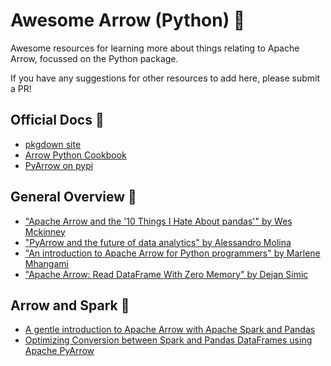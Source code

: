 # Awesome Arrow (Python) :bow_and_arrow:
Awesome resources for learning more about things relating to Apache Arrow, focussed on the Python package. 

If you have any suggestions for other resources to add here, please submit a PR!

## Official Docs :dart:

- [pkgdown site](https://arrow.apache.org/docs/python/index.html)
- [Arrow Python Cookbook](https://arrow.apache.org/cookbook/py/)
- [PyArrow on pypi](https://pypi.org/project/pyarrow/)

## General Overview :bookmark:

- ["Apache Arrow and the '10 Things I Hate About pandas'" by Wes Mckinney](https://wesmckinney.com/blog/apache-arrow-pandas-internals/)
- ["PyArrow and the future of data analytics" by Alessandro Molina](https://www.youtube.com/watch?v=6vCejqZyxpA&list=PL8uoeex94UhFzv6hQ_V02xfMCcl8sUr4p&index=13)
- ["An introduction to Apache Arrow for Python programmers" by Marlene Mhangami](https://www.youtube.com/watch?v=nCKXwTGyXOo)
- ["Apache Arrow: Read DataFrame With Zero Memory" by Dejan Simic](https://towardsdatascience.com/apache-arrow-read-dataframe-with-zero-memory-69634092b1a)

## Arrow and Spark :sparkler:

- [A gentle introduction to Apache Arrow with Apache Spark and Pandas](https://towardsdatascience.com/a-gentle-introduction-to-apache-arrow-with-apache-spark-and-pandas-bb19ffe0ddae)
- [Optimizing Conversion between Spark and Pandas DataFrames using Apache PyArrow](https://blog.clairvoyantsoft.com/optimizing-conversion-between-spark-and-pandas-dataframes-using-apache-pyarrow-9d439cbf2010)
